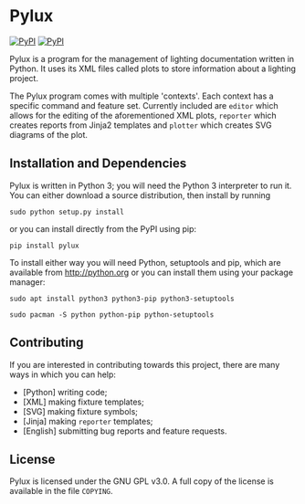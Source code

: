 Pylux
=====

[![PyPI](https://img.shields.io/pypi/v/pylux.svg)](https://pypi.python.org/pypi/pylux/)
[![PyPI](https://img.shields.io/pypi/format/pylux.svg)](https://pypi.python.org/pypi/pylux#license)

Pylux is a program for the management of lighting documentation written 
in Python. It uses its XML files called plots to store information about a 
lighting project.

The Pylux program comes with multiple 'contexts'. Each context has a specific 
command and feature set. Currently included are ``editor`` which allows for the 
editing of the aforementioned XML plots, ``reporter`` which creates reports 
from Jinja2 templates and ``plotter`` which creates SVG diagrams of the plot.

Installation and Dependencies
-----------------------------

Pylux is written in Python 3; you will need the Python 3 interpreter to run it.
You can either download a source distribution, then install by running 
```
sudo python setup.py install
```
or you can install directly from the PyPI using pip: 
```
pip install pylux
```

To install either way you will need Python, setuptools and pip, which are 
available from http://python.org or you can install them using your package 
manager:
```
sudo apt install python3 python3-pip python3-setuptools
```
```
sudo pacman -S python python-pip python-setuptools
```

Contributing
------------

If you are interested in contributing towards this project, there are many ways 
in which you can help:

+ [Python] writing code;
+ [XML] making fixture templates;
+ [SVG] making fixture symbols;
+ [Jinja] making ``reporter`` templates;
+ [English] submitting bug reports and feature requests.

License
-------

Pylux is licensed under the GNU GPL v3.0. A full copy of the license is 
available in the file ``COPYING``.
